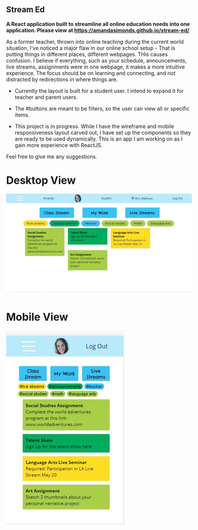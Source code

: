 ## Stream Ed

**A React application built to streamline all online education needs into one application. Please view at https://amandasimonds.github.io/stream-ed/**

As a former teacher, thrown into online teaching during the current world situation, I've noticed a major flaw in our online school setup - That is putting things in different places, different webpages. THis causes confusion. I believe if everything, such as your schedule, announcements, live streams, assignments were in one webpage, it makes a more intuitive experience. The focus should be on learning and connecting, and not distracted by redirections in where things are.

- Currently the layout is built for a student user. I intend to expand it for teacher and parent users.

- The #buttons are meant to be filters, so the user can view all or specific items.

- This project is in progress. While I have the wireframe and mobile responsiveness layout carved out, I have set up the components so they are ready to be used dynamically. This is an app I am working on as I gain more experience with ReactJS.

Feel free to give me any suggestions. 

# Desktop View

![](/src/assets/images/StreamEd.JPG) 

# Mobile View

![](/src/assets/images/streamedmobile.JPG)
